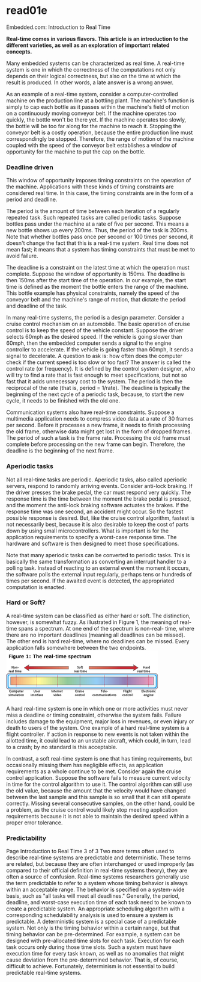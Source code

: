 # read01e
Embedded.com: Introduction to Real Time

**Real-time comes in various flavors. This article is an introduction to the different varieties, as well as an exploration of important related concepts.**

Many embedded systems can be characterized as real time. A real-time system is one in which the correctness of the computations not only depends on their logical correctness, but also on the time at which the result is produced. In other words, a late answer is a wrong answer.

As an example of a real-time system, consider a computer-controlled machine on the production line at a bottling plant. The machine's function is simply to cap each bottle as it passes within the machine's field of motion on a continuously moving conveyor belt. If the machine operates too quickly, the bottle won't be there yet. If the machine operates too slowly, the bottle will be too far along for the machine to reach it. Stopping the conveyor belt is a costly operation, because the entire production line must correspondingly be stopped. Therefore, the range of motion of the machine coupled with the speed of the conveyor belt establishes a window of opportunity for the machine to put the cap on the bottle.

### Deadline driven
This window of opportunity imposes timing constraints on the operation of the machine. Applications with these kinds of timing constraints are considered real time. In this case, the timing constraints are in the form of a period and deadline.

The period is the amount of time between each iteration of a regularly repeated task. Such repeated tasks are called periodic tasks. Suppose bottles pass under the machine at a rate of five per second. This means a new bottle shows up every 200ms. Thus, the period of the task is 200ms. Note that whether bottles pass once per second or 100 times per second, it doesn't change the fact that this is a real-time system. Real time does not mean fast; it means that a system has timing constraints that must be met to avoid failure.

The deadline is a constraint on the latest time at which the operation must complete. Suppose the window of opportunity is 150ms. The deadline is then 150ms after the start time of the operation. In our example, the start time is defined as the moment the bottle enters the range of the machine. This bottle example has physical constraints, namely the speed of the conveyor belt and the machine's range of motion, that dictate the period and deadline of the task.

In many real-time systems, the period is a design parameter. Consider a cruise control mechanism on an automobile. The basic operation of cruise control is to keep the speed of the vehicle constant. Suppose the driver selects 60mph as the desired speed. If the vehicle is going slower than 60mph, then the embedded computer sends a signal to the engine controller to accelerate. If the vehicle is going faster than 60mph, it sends a signal to decelerate. A question to ask is: how often does the computer check if the current speed is too slow or too fast? The answer is called the control rate (or frequency). It is defined by the control system designer, who will try to find a rate that is fast enough to meet specifications, but not so fast that it adds unnecessary cost to the system. The period is then the reciprocal of the rate (that is, period = 1/rate). The deadline is typically the beginning of the next cycle of a periodic task, because, to start the new cycle, it needs to be finished with the old one.

Communication systems also have real-time constraints. Suppose a multimedia application needs to compress video data at a rate of 30 frames per second. Before it processes a new frame, it needs to finish processing the old frame, otherwise data might get lost in the form of dropped frames. The period of such a task is the frame rate. Processing the old frame must complete before processing on the new frame can begin. Therefore, the deadline is the beginning of the next frame.

### Aperiodic tasks
Not all real-time tasks are periodic. Aperiodic tasks, also called aperiodic servers, respond to randomly arriving events. Consider anti-lock braking. If the driver presses the brake pedal, the car must respond very quickly. The response time is the time between the moment the brake pedal is pressed, and the moment the anti-lock braking software actuates the brakes. If the response time was one second, an accident might occur. So the fastest possible response is desired. But, like the cruise control algorithm, fastest is not necessarily best, because it is also desirable to keep the cost of parts down by using small microcontrollers. What is important is for the application requirements to specify a worst-case response time. The hardware and software is then designed to meet those specifications.

Note that many aperiodic tasks can be converted to periodic tasks. This is basically the same transformation as converting an interrupt handler to a polling task. Instead of reacting to an external event the moment it occurs, the software polls the external input regularly, perhaps tens or hundreds of times per second. If the awaited event is detected, the appropriated computation is enacted.

### Hard or Soft?
A real-time system can be classified as either hard or soft. The distinction, however, is somewhat fuzzy. As illustrated in Figure 1, the meaning of real-time spans a spectrum. At one end of the spectrum is non-real- time, where there are no important deadlines (meaning all deadlines can be missed). The other end is hard real-time, where no deadlines can be missed. Every application falls somewhere between the two endpoints.
![fig01](read01e-fig01.png)

A hard real-time system is one in which one or more activities must never miss a deadline or timing constraint, otherwise the system fails. Failure includes damage to the equipment, major loss in revenues, or even injury or death to users of the system. One example of a hard real-time system is a flight controller. If action in response to new events is not taken within the allotted time, it could lead to an unstable aircraft, which could, in turn, lead to a crash; by no standard is this acceptable.

In contrast, a soft real-time system is one that has timing requirements, but occasionally missing them has negligible effects, as application requirements as a whole continue to be met. Consider again the cruise control application. Suppose the software fails to measure current velocity in time for the control algorithm to use it. The control algorithm can still use the old value, because the amount that the velocity would have changed between the last sample and this sample is so small that it can still operate correctly. Missing several consecutive samples, on the other hand, could be a problem, as the cruise control would likely stop meeting application requirements because it is not able to maintain the desired speed within a proper error tolerance.

### Predictability
Page Introduction to Real Time 3 of 3 Two more terms often used to describe real-time systems are predictable and deterministic. These terms are related, but because they are often interchanged or used improperly (as compared to their official definition in real-time systems theory), they are often a source of confusion.
Real-time systems researchers generally use the term predictable to refer to a system whose timing behavior is always within an acceptable range. The behavior is specified on a system-wide basis, such as "all tasks will meet all deadlines." Generally, the period, deadline, and worst-case execution time of each task need to be known to create a predictable system. An appropriate scheduling algorithm with a corresponding schedulability analysis is used to ensure a system is predictable.
A deterministic system is a special case of a predictable system. Not only is the timing behavior within a certain range, but that timing behavior can be pre-determined. For example, a system can be designed with pre-allocated time slots for each task. Execution for each task occurs only during those time slots. Such a system must have execution time for every task known, as well as no anomalies that might cause deviation from the pre-determined behavior. That is, of course, difficult to achieve. Fortunately, determinism is not essential to build predictable real-time systems.